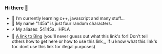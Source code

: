 ### Hi there 👋

- 🌱 I’m currently learning c++, javascript and many stuff...
- 💬 My name "145a" is just four random characters.
- ⚡ My aliases: 54145a、HPLA
- 🧭 [A link to Bing](https://cn.bing.com) (you'll never guess out what this link's for! Don't tell others how to get here or how to use this link,,, if u know what this link's for. dont use this link for illegal purposes)

<!--
智慧学伴 - 语雀 - Github Auth - Github Docs - Octo's profile - my link above - FREEDOM AT LAST
DON'T SHARE THIS METHOD OR IT WILL BE BANNED BY THE SCHOOL
The text above will be published when I leave the school :)

- ⚡ I used to build games with [The Box Engine](https://dao3.fun/)

我（曾经）很希望自己的地图和我的名字「145」一起上岛之首页

145a是我在注册的时候为了不重名随机打的名字

* 启蒙时代（五年级）：c++
* 神岛时代（六年级）：js(box)
* OI时代（初一）（巅峰）：c++、js(box3)
* 前端时代（初二前期）：html、js、css
* To be written!

我很喜欢记录历史，我创建了Fandom上的编程猫社区Wiki（已经死了555，rip）

我很怀念神岛，但我必须向前走，那里的一切没有意义，，，，，，
-->
<!--
**54145a/54145a** is a ✨ _special_ ✨ repository because its `README.md` (this file) appears on your GitHub profile.

Here are some ideas to get you started:

- 🔭 I’m currently working on ...
- 🌱 I’m currently learning ...
- 👯 I’m looking to collaborate on ...
- 🤔 I’m looking for help with ...
- 💬 Ask me about ...
- 📫 How to reach me: ...
- 😄 Pronouns: ...
- ⚡ Fun fact: ...
-->
